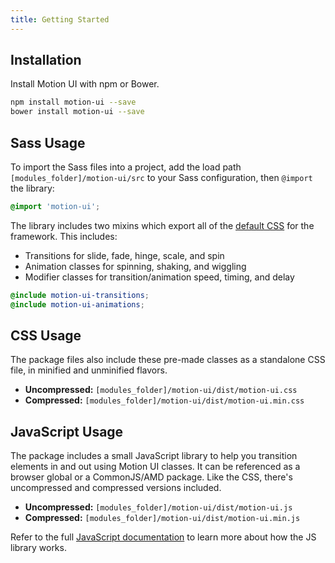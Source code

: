 ```yaml
---
title: Getting Started
---
```


## Installation

Install Motion UI with npm or Bower.

```bash
npm install motion-ui --save
bower install motion-ui --save
```

## Sass Usage

To import the Sass files into a project, add the load path `[modules_folder]/motion-ui/src` to your Sass configuration, then `@import` the library:

```scss
@import 'motion-ui';
```

The library includes two mixins which export all of the [default CSS](classes.md) for the framework. This includes:

- Transitions for slide, fade, hinge, scale, and spin
- Animation classes for spinning, shaking, and wiggling
- Modifier classes for transition/animation speed, timing, and delay

```scss
@include motion-ui-transitions;
@include motion-ui-animations;
```

## CSS Usage

The package files also include these pre-made classes as a standalone CSS file, in minified and unminified flavors.

- **Uncompressed:** `[modules_folder]/motion-ui/dist/motion-ui.css`
- **Compressed:** `[modules_folder]/motion-ui/dist/motion-ui.min.css`

## JavaScript Usage

The package includes a small JavaScript library to help you transition elements in and out using Motion UI classes. It can be referenced as a browser global or a CommonJS/AMD package. Like the CSS, there's uncompressed and compressed versions included.

- **Uncompressed:** `[modules_folder]/motion-ui/dist/motion-ui.js`
- **Compressed:** `[modules_folder]/motion-ui/dist/motion-ui.min.js`

Refer to the full [JavaScript documentation](javascript.md) to learn more about how the JS library works.
